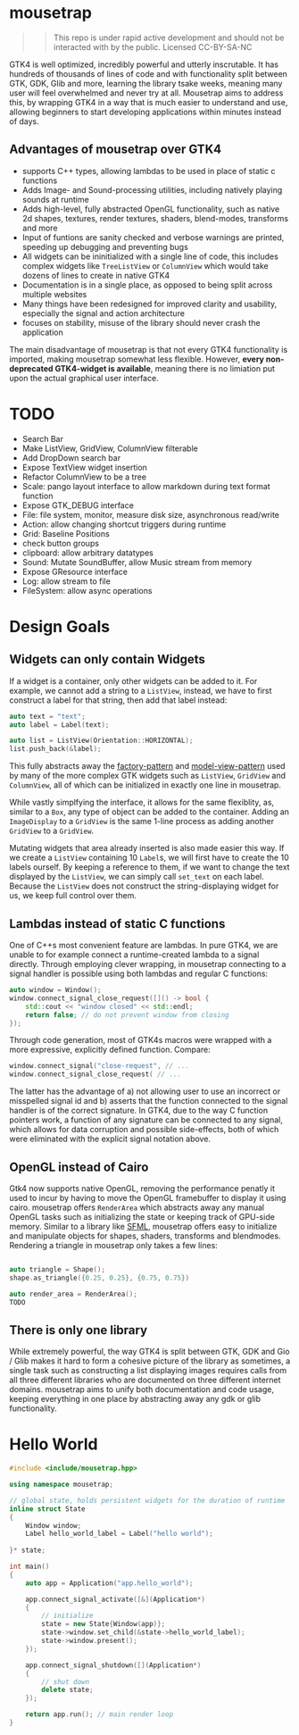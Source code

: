# mousetrap

> > This repo is under rapid active development and should not be interacted with by the public. Licensed CC-BY-SA-NC

GTK4 is well optimized, incredibly powerful and utterly inscrutable. It has hundreds of thousands of lines of code and with functionality split between GTK, GDK, Glib and more,
learning the library tsake weeks, meaning many user will feel overwhelmed and never try at all. Mousetrap aims to address this, by
wrapping GTK4 in a way that is much easier to understand and use, allowing beginners to start developing applications within minutes instead of days.

## Advantages of mousetrap over GTK4
+ supports C++ types, allowing lambdas to be used in place of static c functions
+ Adds Image- and Sound-processing utilities, including natively playing sounds at runtime
+ Adds high-level, fully abstracted OpenGL functionality, such as native 2d shapes, textures, render textures, shaders, blend-modes, transforms and more
+ Input of funtions are sanity checked and verbose warnings are printed, speeding up debugging and preventing bugs
+ All widgets can be ininitialized with a single line of code, this includes complex widgets like `TreeListView` or `ColumnView` which would take dozens of lines to create in native GTK4
+ Documentation is in a single place, as opposed to being split across multiple websites
+ Many things have been redesigned for improved clarity and usability, especially the signal and action architecture
+ focuses on stability, misuse of the library should never crash the application

The main disadvantage of mousetrap is that not every GTK4 functionality is imported, making mousetrap somewhat less flexible. However, **every non-deprecated GTK4-widget is available**, 
meaning there is no limiation put upon the actual graphical user interface.

# TODO
+ Search Bar
+ Make ListView, GridView, ColumnView filterable
+ Add DropDown search bar
+ Expose TextView widget insertion
+ Refactor ColumnView to be a tree
+ Scale: pango layout interface to allow markdown during text format function
+ Expose GTK_DEBUG interface
+ File: file system, monitor, measure disk size, asynchronous read/write 
+ Action: allow changing shortcut triggers during runtime
+ Grid: Baseline Positions
+ check button groups
+ clipboard: allow arbitrary datatypes
+ Sound: Mutate SoundBuffer, allow Music stream from memory
+ Expose GResource interface
+ Log: allow stream to file
+ FileSystem: allow async operations

# Design Goals

## Widgets can only contain Widgets

If a widget is a container, only other widgets can be added to it. For example, we cannot add a string to a `ListView`, 
instead, we have to first construct a label for that string, then add that label instead:

```cpp
auto text = "text";
auto label = Label(text);

auto list = ListView(Orientation::HORIZONTAL);
list.push_back(&label);
```

This fully abstracts away the [factory-pattern](https://docs.gtk.org/gtk4/class.ListItemFactory.html) and 
[model-view-pattern](https://docs.gtk.org/gtk4/method.ListView.set_model.html) used by many of the more complex GTK 
widgets such as `ListView`, `GridView` and `ColumnView`, all of which can be initialized in exactly one line in mousetrap.

While vastly simplfying the interface, it allows for the same flexiblity, as, similar to a `Box`, any type of object can 
be added to the container. Adding an `ImageDisplay` to a `GridView` is the same 1-line process as adding another `GridView` 
to a `GridView`.

Mutating widgets that area already inserted is also made easier this way. If we create a `ListView` containing
10 `Label`s, we will first have to create the 10 labels ourself. By keeping a reference to them, if we want to change 
the text displayed by the `ListView`, we can simply call `set_text` on each label. Because the `ListView` does not 
construct the string-displaying widget for us, we keep full control over them.

## Lambdas instead of static C functions

One of C++s most convenient feature are lambdas. In pure GTK4, we are unable to for example connect a runtime-created
lambda to a signal directly. Through employing clever wrapping, in mousetrap connecting to a signal handler is possible
using both lambdas and regular C functions:

```cpp
auto window = Window();
window.connect_signal_close_request([]() -> bool {
    std::cout << "window closed" << std::endl;
    return false; // do not prevent window from closing
});
```

Through code generation, most of GTK4s macros were wrapped with a more expressive, explicitly defined function. Compare:

```cpp
window.connect_signal("close-request", // ...
window.connect_signal_close_request( // ...
```

The latter has the advantage of a) not allowing user to use an incorrect or misspelled signal id and b) asserts that 
the function connected to the signal handler is of the correct signature. In GTK4, due to the way C function pointers work,
a function of any signature can be connected to any signal, which allows for data corruption and possible side-effects,
both of which were eliminated with the explicit signal notation above.

## OpenGL instead of Cairo

Gtk4 now supports native OpenGL, removing the performance penatly it used to incur by having to move the OpenGL 
framebuffer to display it using cairo. mousetrap offers `RenderArea` which abstracts away any manual OpenGL tasks such
as initializing the state or keeping track of GPU-side memory. Similar to a library like [SFML](https://www.sfml-dev.org/),
mousetrap offers easy to initialize and manipulate objects for shapes, shaders, transforms and blendmodes. Rendering a 
triangle in mousetrap only takes a few lines:

```cpp

auto triangle = Shape();
shape.as_triangle({0.25, 0.25}, {0.75, 0.75})

auto render_area = RenderArea();
TODO
```

## There is only one library

While extremely powerful, the way GTK4 is split between GTK, GDK and Gio / Glib makes it hard to form a cohesive picture
of the library as sometimes, a single task such as constructing a list displaying images requires calls from all three
different libraries who are documented on three different internet domains. mousetrap aims to unify both documentation 
and code usage, keeping everything in one place by abstracting away any gdk or glib functionality.

# Hello World

```cpp
#include <include/mousetrap.hpp>

using namespace mousetrap;

// global state, holds persistent widgets for the duration of runtime
inline struct State
{
    Window window;
    Label hello_world_label = Label("hello world");
    
}* state;

int main()
{
    auto app = Application("app.hello_world");

    app.connect_signal_activate([&](Application*)
    {
        // initialize
        state = new State{Window(app)};
        state->window.set_child(&state->hello_world_label);
        state->window.present();
    });

    app.connect_signal_shutdown([](Application*)
    {
        // shut down
        delete state;
    });

    return app.run(); // main render loop
}
```
